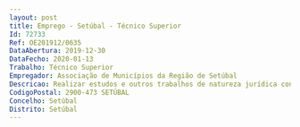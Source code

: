 ```yaml
--- 
layout: post
title: Emprego - Setúbal - Técnico Superior
Id: 72733
Ref: OE201912/0635
DataAbertura: 2019-12-30
DataFecho: 2020-01-13
Trabalho: Técnico Superior
Empregador: Associação de Municípios da Região de Setúbal
Descricao: Realizar estudos e outros trabalhos de natureza jurídica conducentes à definição e concretização das políticas da AMRS  elaborar pareceres e informações sobre a interpretação e aplicação de normas legais e regulamentares nas áreas da Educação, Transferência de Competências para as Autarquias, Descentralização Administrativa, Organização de Serviços e Recursos Humanos  Pode ser incumbido de coordenar a atividade de outros profissionais, nomeadamente o Grupo Intermunicipal de Educação e desenvolver outras atividades similares nas áreas identificadas da sua intervenção.
CodigoPostal: 2900-473 SETÚBAL
Concelho: Setúbal
Distrito: Setúbal
--- 
```


